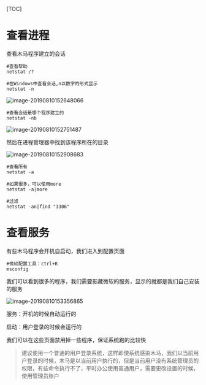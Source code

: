 [TOC]

# 查看进程

查看木马程序建立的会话

```shell
#查看帮助
netstat /?

#在Windows中查看会话,n以数字的形式显示
netstat -n
```

![image-20190810152648066](/Users/chenyansong/Documents/note/images/computeNetwork/image-20190810152648066.png)

```shell
#查看会话是哪个程序建立的
netstat -nb
```

![image-20190810152751487](/Users/chenyansong/Documents/note/images/computeNetwork/image-20190810152751487.png)

然后在进程管理器中找到该程序所在的目录

![image-20190810152908683](/Users/chenyansong/Documents/note/images/computeNetwork/image-20190810152908683.png)

```shell
#查看所有
netstat -a

#如果很多，可以使用more
netstat -a|more

#过滤
netstat -an|find "3306"

```



# 查看服务

有些木马程序会开机自启动，我们进入到配置页面

```shell
#微软配置工具：ctrl+R
msconfig
```

我们可以看到很多的程序，我们需要影藏微软的服务，显示的就都是我们自己安装的服务

![image-20190810153356865](/Users/chenyansong/Documents/note/images/computeNetwork/image-20190810153356865.png)

服务：开机的时候自动运行的

启动：用户登录的时候会运行的

我们可以在这些页面禁用掉一些程序，保证系统跑的比较快



> 建议使用一个普通的用户登录系统，这样即使系统感染木马，我们以当前用户登录的时候，木马是以当前用户执行的，但是当前用户没有系统管理员的权限，有些命令执行不了，平时办公使用普通用户，需要更改设置的时候，使用管理员账户

